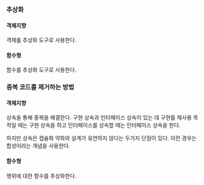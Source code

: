### 추상화
#### 객체지향
객체를 추상화 도구로 사용한다.

#### 함수형
함수를 추상화 도구로 사용한다.

### 중복 코드를 제거하는 방법
#### 객체지향
상속을 통해 중복을 해결한다. 구현 상속과 인터페이스 상속이 있는 데 구현를 재사용 목적일 때는 구현 상속을 하고 인터페이스를 상속할 때는 인터페이스 상속을 한다.

하지만 상속은 캡슐화 약화와 설계가 유연하지 않다는 두가지 단점이 있다. 이런 경우는 합성이라는 개념을 사용한다.

#### 함수형
행위에 대한 함수를 추상화한다.